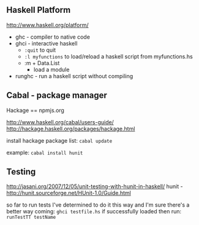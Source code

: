 ## Haskell Platform

http://www.haskell.org/platform/

- ghc - compiler to native code
- ghci - interactive haskell
	- `:quit` to quit
	- `:l myfunctions` to load/reload a haskell script from myfunctions.hs
	- :m + Data.List
		- load a module
- runghc - run a haskell script without compiling

## Cabal - package manager

Hackage == npmjs.org

http://www.haskell.org/cabal/users-guide/
http://hackage.haskell.org/packages/hackage.html

install hackage package list:
`cabal update`

example:
`cabal install hunit`

## Testing

http://jasani.org/2007/12/05/unit-testing-with-hunit-in-haskell/
hunit - http://hunit.sourceforge.net/HUnit-1.0/Guide.html

so far to run tests I've determined to do it this way and I'm sure there's a better way coming:
`ghci testfile.hs`
if successfully loaded then run:
`runTestTT testName`








